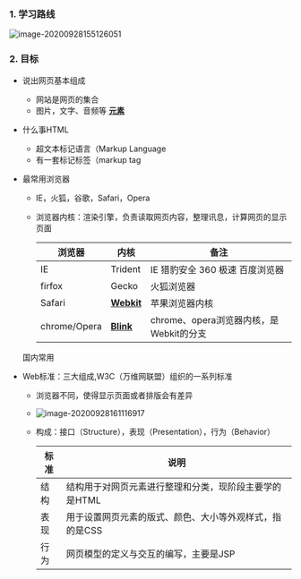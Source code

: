 ### 1. 学习路线

![image-20200928155126051](C:\Users\UncleDong\AppData\Roaming\Typora\typora-user-images\image-20200928155126051.png)



### 2. 目标

- 说出网页基本组成

  - 网站是网页的集合
  - 图片，文字、音频等 **<u>元素</u>**

- 什么事HTML

  - 超文本标记语言（Markup Language
  - 有一套标记标签（markup tag

- 最常用浏览器

  - IE，火狐，谷歌，Safari，Opera

  - 浏览器内核：渲染引擎，负责读取网页内容，整理讯息，计算网页的显示页面

    | 浏览器       | 内核              | 备注                                    |
    | ------------ | ----------------- | --------------------------------------- |
    | IE           | Trident           | IE 猎豹安全 360 极速 百度浏览器         |
    | firfox       | Gecko             | 火狐浏览器                              |
    | Safari       | **<u>Webkit</u>** | 苹果浏览器内核                          |
    | chrome/Opera | **<u>Blink</u>**  | chrome、opera浏览器内核，是Webkit的分支 |

  

  国内常用

- Web标准：三大组成,W3C（万维网联盟）组织的一系列标准

  - 浏览器不同，使得显示页面或者排版会有差异

  - ![image-20200928161116917](C:\Users\UncleDong\AppData\Roaming\Typora\typora-user-images\image-20200928161116917.png)

  - 构成：接口（Structure），表现（Presentation），行为（Behavior）

    | 标准 | 说明                                                    |
    | ---- | ------------------------------------------------------- |
    | 结构 | 结构用于对网页元素进行整理和分类，现阶段主要学的是HTML  |
    | 表现 | 用于设置网页元素的版式、颜色、大小等外观样式，指的是CSS |
    | 行为 | 网页模型的定义与交互的编写，主要是JSP                   |

  